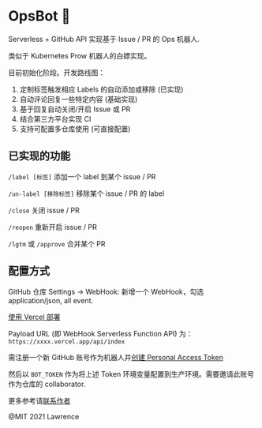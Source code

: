 # OpsBot 🤖️

Serverless + GitHub API 实现基于 Issue / PR 的 Ops 机器人.

类似于 Kubernetes Prow 机器人的白嫖实现。

目前初始化阶段。开发路线图：

1. 定制标签触发相应 Labels 的自动添加或移除 (已实现)
2. 自动评论回复一些特定内容 (基础实现)
3. 基于回复自动关闭/开启 Issue 或 PR
4. 结合第三方平台实现 CI
5. 支持可配置多仓库使用 (可直接配置)

## 已实现的功能

`/label [标签]`       添加一个 label 到某个 issue / PR

`/un-label [移除标签]` 移除某个 issue / PR 的 label

`/close`              关闭 issue / PR

`/reopen`             重新开启 issue / PR

`/lgtm` 或 `/approve` 合并某个 PR

## 配置方式

GitHub 仓库 Settings -> WebHook: 新增一个 WebHook，勾选 application/json, all event.

[使用 Vercel 部署](https://go.lawrenceli.me/deploy-opsbot)

Payload URL (即 WebHook Serverless Function API) 为：`https://xxxx.vercel.app/api/index`

需注册一个新 GitHub 账号作为机器人并[创建 Personal Access Token](https://github.com/settings/tokens/new)

然后以 `BOT_TOKEN` 作为将上述 Token 环境变量配置到生产环境。需要邀请此账号作为仓库的 collaborator.

更多参考请[联系作者](https://go.lawrenceli.me/contact)

@MIT 2021 Lawrence